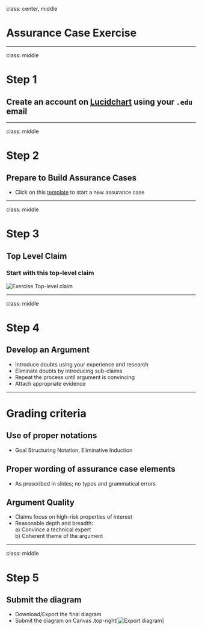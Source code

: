 class: center, middle
# Assurance Case Exercise

---
class: middle
# Step 1
## Create an account on [Lucidchart](https://www.lucidchart.com/pages/usecase/education-request) using your `.edu` email

---
class: middle
# Step 2
## Prepare to Build Assurance Cases
- Click on this [template](https://www.lucidchart.com/invitations/accept/4851d548-2750-44a3-b62e-831a4b142ba5) to start a new assurance case

---

class: middle
# Step 3
## Top Level Claim

### Start with this top-level claim
![Exercise Top-level claim](images/exercise-top-level-claim.svg)

---

class: middle
# Step 4
## Develop an Argument

- Introduce doubts using your experience and research
- Eliminate doubts by introducing sub-claims
- Repeat the process until argument is convincing
- Attach appropriate evidence

---

# Grading criteria

## Use of proper notations
- Goal Structuring Notation, Eliminative Induction

## Proper wording of assurance case elements
- As prescribed in slides; no typos and grammatical errors

## Argument Quality
- Claims focus on high-risk properties of interest
- Reasonable depth and breadth:     
a) Convince a technical expert  
b) Coherent theme of the argument

---

class: middle

# Step 5
## Submit the diagram
- Download/Export the final diagram
- Submit the diagram on Canvas
.top-right[![Export diagram](images/export.png)]
